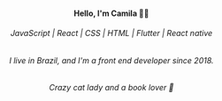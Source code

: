 <h4 align="center">Hello, I'm Camila 🖖🏿</h4>
<h6 align="center">JavaScript | React | CSS | HTML | Flutter | React native</h6>
<h6 align="center">I live in Brazil, and I'm a front end developer since 2018.</h6>
<h6 align="center">Crazy cat lady and a book lover 🌻</h6>
